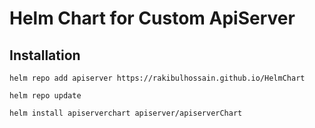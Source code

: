 <h1> Helm Chart for Custom ApiServer </h1>

<h2> Installation </h2>

`helm repo add apiserver https://rakibulhossain.github.io/HelmChart`

`helm repo update`

`helm install apiserverchart apiserver/apiserverChart`
